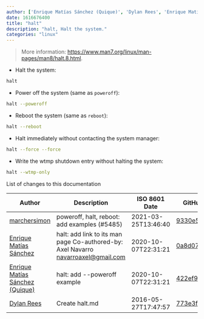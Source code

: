 ```yaml
---
author: ['Enrique Matías Sánchez (Quique)', 'Dylan Rees', 'Enrique Matías Sánchez', 'marchersimon']
date: 1616676400
title: "halt"
description: "halt, Halt the system."
categories: "linux"
---
```

> More information: <https://www.man7.org/linux/man-pages/man8/halt.8.html>.

- Halt the system:

```bash
halt
```

- Power off the system (same as `poweroff`):

```bash
halt --poweroff
```

- Reboot the system (same as `reboot`):

```bash
halt --reboot
```

- Halt immediately without contacting the system manager:

```bash
halt --force --force
```

- Write the wtmp shutdown entry without halting the system:

```bash
halt --wtmp-only
```
List of changes to this documentation


Author | Description | ISO 8601 Date | GitHub link
------|-----|-----|-----
[marchersimon](mailto:50295997+marchersimon@users.noreply.github.com) | poweroff, halt, reboot: add examples (#5485) | 2021-03-25T13:46:40 | [9330e542b36c](https://github.com/tldr-pages/tldr/commit/9330e542b36c5dfccb3ed24bb2c8cc15ade3715f)
[Enrique Matías Sánchez](mailto:cronopios@gmail.com) | halt: add link to its man page Co-authored-by: Axel Navarro <navarroaxel@gmail.com> | 2020-10-07T22:31:21 | [0a8d074a077f](https://github.com/tldr-pages/tldr/commit/0a8d074a077fdeab1bf835defc72cb598d9472fb)
[Enrique Matías Sánchez (Quique)](mailto:cronopios@gmail.com) | halt: add --poweroff example | 2020-10-07T22:31:21 | [422ef9fcd2a4](https://github.com/tldr-pages/tldr/commit/422ef9fcd2a4ce3ba2a50f4568029811e57909de)
[Dylan Rees](mailto:dylanrees@protonmail.ch) | Create halt.md | 2016-05-27T17:47:57 | [773e3f95fc9f](https://github.com/tldr-pages/tldr/commit/773e3f95fc9f2fa61381e900508f872a704eee2f)

